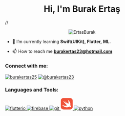<h1 align="center">Hi, I'm Burak Ertaş</h1>

//<p align="center"> <img src="https://komarev.com/ghpvc/?username=ErtasBurak&label=Profile%20views&color=00a8e0&style=flat" alt="ErtasBurak" /> </p>

- 🌱 I’m currently learning **Swift(UIKit),** **Flutter,** **ML.**

- 📫 How to reach me **burakertas23@hotmail.com**

<h3 align="left">Connect with me:</h3>
<p align="left">
<a href="https://linkedin.com/in/burakertas25" target="blank"><img align="center" src="https://raw.githubusercontent.com/rahuldkjain/github-profile-readme-generator/master/src/images/icons/Social/linked-in-alt.svg" alt="burakertas25" height="30" width="40" /></a>
<a href="https://medium.com/@burakertas23" target="blank"><img align="center" src="https://raw.githubusercontent.com/rahuldkjain/github-profile-readme-generator/master/src/images/icons/Social/medium.svg" alt="@burakertas23" height="30" width="40" /></a>
</p>

<h3 align="left">Languages and Tools:</h3>
<p align="left"> <a href="https://flutter.dev" target="_blank" rel="noreferrer"> <img src="https://www.vectorlogo.zone/logos/flutterio/flutterio-icon.svg" alt="flutterio" width="40" height="40"/> </a> <a href="https://firebase.google.com/" target="_blank" rel="noreferrer"> <img src="https://www.vectorlogo.zone/logos/firebase/firebase-icon.svg" alt="firebase" width="40" height="40"/> </a> <a href="https://git-scm.com/" target="_blank" rel="noreferrer"> <img src="https://www.vectorlogo.zone/logos/git-scm/git-scm-icon.svg" alt="git" width="40" height="40"/> </a> <a href="https://developer.apple.com/swift/" target="_blank" rel="noreferrer"> <img src="https://raw.githubusercontent.com/devicons/devicon/master/icons/swift/swift-original.svg" alt="swift" width="40" height="40"/> </a>  <a href="https://www.python.org" target="_blank" rel="noreferrer"> <img src="https://www.vectorlogo.zone/logos/python/python-icon.svg" alt="python" width="40" height="40"/> </a>  </p>
